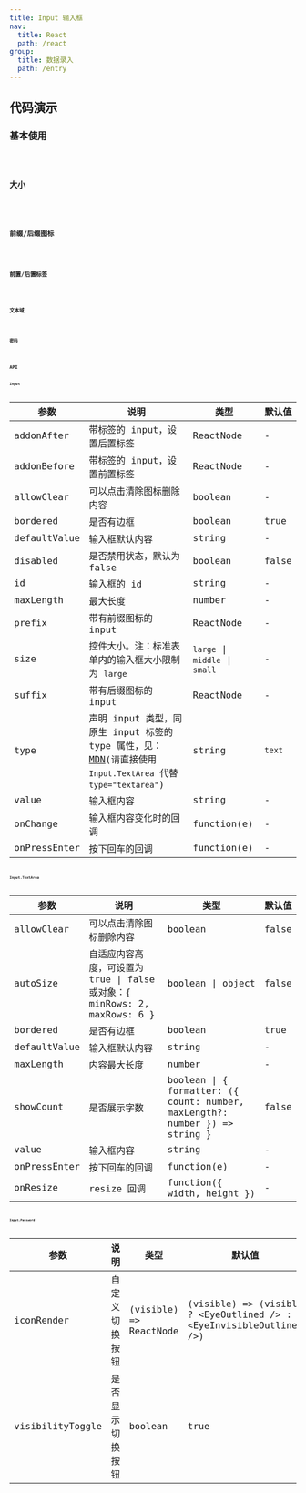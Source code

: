 ```yaml
---
title: Input 输入框
nav:
  title: React
  path: /react
group:
  title: 数据录入
  path: /entry
---
```


## 代码演示

### 基本使用

<code src="./demo/basic.tsx" />

### 大小

<code src="./demo/size.tsx" />

### 前缀/后缀图标

<code src="./demo/prefix-suffix.tsx" />

### 前置/后置标签

<code src="./demo/addon.tsx" />

### 文本域

<code src="./demo/textArea.tsx" />

### 密码

<code src="./demo/password.tsx" />

## API

### Input

| 参数         | 说明                                                                                                                                                                                | 类型                           | 默认值 |
| ------------ | ----------------------------------------------------------------------------------------------------------------------------------------------------------------------------------- | ------------------------------ | ------ |
| addonAfter   | 带标签的 input，设置后置标签                                                                                                                                                        | ReactNode                      | -      |
| addonBefore  | 带标签的 input，设置前置标签                                                                                                                                                        | ReactNode                      | -      |
| allowClear   | 可以点击清除图标删除内容                                                                                                                                                            | boolean                        | -      |
| bordered     | 是否有边框                                                                                                                                                                          | boolean                        | true   |
| defaultValue | 输入框默认内容                                                                                                                                                                      | string                         | -      |
| disabled     | 是否禁用状态，默认为 false                                                                                                                                                          | boolean                        | false  |
| id           | 输入框的 id                                                                                                                                                                         | string                         | -      |
| maxLength    | 最大长度                                                                                                                                                                            | number                         | -      |
| prefix       | 带有前缀图标的 input                                                                                                                                                                | ReactNode                      | -      |
| size         | 控件大小。注：标准表单内的输入框大小限制为 `large`                                                                                                                                  | `large` \| `middle` \| `small` | -      |
| suffix       | 带有后缀图标的 input                                                                                                                                                                | ReactNode                      | -      |
| type         | 声明 input 类型，同原生 input 标签的 type 属性，见：[MDN](https://developer.mozilla.org/zh-CN/docs/Web/HTML/Element/input#属性)(请直接使用 `Input.TextArea` 代替 `type="textarea"`) | string                         | `text` |
| value        | 输入框内容                                                                                                                                                                          | string                         | -      |
| onChange     | 输入框内容变化时的回调                                                                                                                                                              | function(e)                    | -      |
| onPressEnter | 按下回车的回调                                                                                                                                                                      | function(e)                    | -      |

### Input.TextArea

| 参数         | 说明                                                                      | 类型                                                                        | 默认值 |
| ------------ | ------------------------------------------------------------------------- | --------------------------------------------------------------------------- | ------ |
| allowClear   | 可以点击清除图标删除内容                                                  | boolean                                                                     | false  |
| autoSize     | 自适应内容高度，可设置为 true \| false 或对象：{ minRows: 2, maxRows: 6 } | boolean \| object                                                           | false  |
| bordered     | 是否有边框                                                                | boolean                                                                     | true   |
| defaultValue | 输入框默认内容                                                            | string                                                                      | -      |
| maxLength    | 内容最大长度                                                              | number                                                                      | -      |
| showCount    | 是否展示字数                                                              | boolean \| { formatter: ({ count: number, maxLength?: number }) => string } | false  |
| value        | 输入框内容                                                                | string                                                                      | -      |
| onPressEnter | 按下回车的回调                                                            | function(e)                                                                 | -      |
| onResize     | resize 回调                                                               | function({ width, height })                                                 | -      |

#### Input.Password

| 参数             | 说明             | 类型                   | 默认值                                                                    |
| ---------------- | ---------------- | ---------------------- | ------------------------------------------------------------------------- |
| iconRender       | 自定义切换按钮   | (visible) => ReactNode | (visible) => (visible ? &lt;EyeOutlined /> : &lt;EyeInvisibleOutlined />) |
| visibilityToggle | 是否显示切换按钮 | boolean                | true                                                                      |

<style>
  [id^=components-input-demo-] > .whale-input,
  [id^=components-input-demo-] > .whale-input-affix-wrapper,
  [id^=components-input-demo-] > .whale-input-group-wrapper,
  [id^=components-input-demo-] > .whale-input-textarea  {
    max-width: 240px;
    margin-right: 8px;
    margin-bottom: 8px;
  }

</style>
